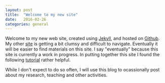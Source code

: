 ```yaml
---
layout: post
title:  "Welcome to my new site"
date:   2016-02-26
categories: general
---
```


Welcome to my new web site, created using [Jekyll](https://jekyllrb.com/), and hosted on [Github](https://github.com/). My other [site](http://eml.berkeley.edu//~bgraham/) is getting a bit clumsy and difficult to navigate. Eventually it will be easier to find materials on this site. I say "eventually" because this site is currently a work in progress. In putting together this site I found the following [tutorial](https://www.taniarascia.com/make-a-static-website-with-jekyll/) rather helpful.

While I don't expect to do so often, I will use this blog to ocassionally post about my research, teaching and other activities.